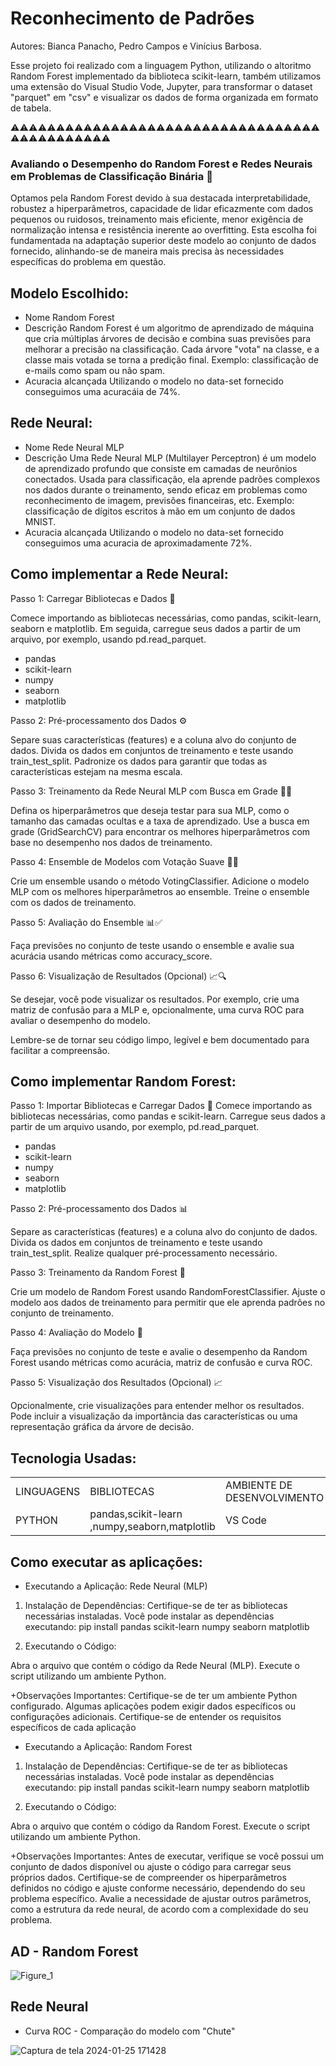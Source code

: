 # Reconhecimento de Padrões
Autores: Bianca Panacho, Pedro Campos e Vinícius Barbosa.

Esse projeto foi realizado com a linguagem Python, utilizando o altoritmo Random Forest implementado da biblioteca scikit-learn, também utilizamos uma extensão do Visual Studio Vode, Jupyter, para transformar o dataset "parquet" em "csv" e visualizar os dados de forma organizada em formato de tabela.

⚠️⚠️⚠️⚠️⚠️⚠️⚠️⚠️⚠️⚠️⚠️⚠️⚠️⚠️⚠️⚠️⚠️⚠️⚠️⚠️⚠️⚠️⚠️⚠️⚠️⚠️⚠️⚠️⚠️⚠️⚠️⚠️⚠️⚠️⚠️⚠️⚠️⚠️⚠️⚠️⚠️⚠️⚠️⚠️⚠️

### Avaliando o Desempenho do Random Forest e Redes Neurais em Problemas de Classificação Binária 🚀
Optamos pela Random Forest devido à sua destacada interpretabilidade, robustez a hiperparâmetros, capacidade de lidar eficazmente com dados pequenos ou ruidosos, treinamento mais eficiente, menor exigência de normalização intensa e resistência inerente ao overfitting. Esta escolha foi fundamentada na adaptação superior deste modelo ao conjunto de dados fornecido, alinhando-se de maneira mais precisa às necessidades específicas do problema em questão.

## Modelo Escolhido:
+ Nome
  Random Forest 
+ Descrição
Random Forest é um algoritmo de aprendizado de máquina que cria múltiplas árvores de decisão e combina suas previsões para melhorar a precisão na classificação. Cada árvore "vota" na classe, e a classe mais votada se torna a predição final. Exemplo: classificação de e-mails como spam ou não spam.
+ Acuracia alcançada
  Utilizando o modelo no data-set fornecido conseguimos uma acuracáia de 74%. 

## Rede Neural:
+ Nome
Rede Neural MLP
+ Descrição
Uma Rede Neural MLP (Multilayer Perceptron) é um modelo de aprendizado profundo que consiste em camadas de neurônios conectados. Usada para classificação, ela aprende padrões complexos nos dados durante o treinamento, sendo eficaz em problemas como reconhecimento de imagem, previsões financeiras, etc. Exemplo: classificação de dígitos escritos à mão em um conjunto de dados MNIST.
+ Acuracia alcançada
  Utilizando o modelo no data-set fornecido conseguimos uma acuracia de aproximadamente 72%.

## Como implementar a Rede Neural:

Passo 1: Carregar Bibliotecas e Dados 🔧

Comece importando as bibliotecas necessárias, como pandas, scikit-learn, seaborn e matplotlib. Em seguida, carregue seus dados a partir de um arquivo, por exemplo, usando pd.read_parquet.
- pandas
- scikit-learn
- numpy
- seaborn
- matplotlib
  
Passo 2: Pré-processamento dos Dados ⚙️

Separe suas características (features) e a coluna alvo do conjunto de dados. Divida os dados em conjuntos de treinamento e teste usando train_test_split. Padronize os dados para garantir que todas as características estejam na mesma escala.

Passo 3: Treinamento da Rede Neural MLP com Busca em Grade 🏋️‍♂️

Defina os hiperparâmetros que deseja testar para sua MLP, como o tamanho das camadas ocultas e a taxa de aprendizado. Use a busca em grade (GridSearchCV) para encontrar os melhores hiperparâmetros com base no desempenho nos dados de treinamento.

Passo 4: Ensemble de Modelos com Votação Suave 🤝✨

Crie um ensemble usando o método VotingClassifier. Adicione o modelo MLP com os melhores hiperparâmetros ao ensemble. Treine o ensemble com os dados de treinamento.

Passo 5: Avaliação do Ensemble 📊✅

Faça previsões no conjunto de teste usando o ensemble e avalie sua acurácia usando métricas como accuracy_score.

Passo 6: Visualização de Resultados (Opcional) 📈🔍

Se desejar, você pode visualizar os resultados. Por exemplo, crie uma matriz de confusão para a MLP e, opcionalmente, uma curva ROC para avaliar o desempenho do modelo.


Lembre-se de tornar seu código limpo, legível e bem documentado para facilitar a compreensão.

## Como implementar Random Forest:


Passo 1: Importar Bibliotecas e Carregar Dados 🌲
Comece importando as bibliotecas necessárias, como pandas e scikit-learn. Carregue seus dados a partir de um arquivo usando, por exemplo, pd.read_parquet.
- pandas
- scikit-learn
- numpy
- seaborn
- matplotlib

Passo 2: Pré-processamento dos Dados 📊

Separe as características (features) e a coluna alvo do conjunto de dados. Divida os dados em conjuntos de treinamento e teste usando train_test_split. Realize qualquer pré-processamento necessário.

Passo 3: Treinamento da Random Forest 🚀

Crie um modelo de Random Forest usando RandomForestClassifier. Ajuste o modelo aos dados de treinamento para permitir que ele aprenda padrões no conjunto de treinamento.

Passo 4: Avaliação do Modelo 🧐

Faça previsões no conjunto de teste e avalie o desempenho da Random Forest usando métricas como acurácia, matriz de confusão e curva ROC.

Passo 5: Visualização dos Resultados (Opcional) 📈

Opcionalmente, crie visualizações para entender melhor os resultados. Pode incluir a visualização da importância das características ou uma representação gráfica da árvore de decisão.

## Tecnologia Usadas:

<table>
  <tr>
    <td>LINGUAGENS</td>
    <td>BIBLIOTECAS</td>
    <td>AMBIENTE DE DESENVOLVIMENTO </td>
  </tr>
  <tr>
    <td>PYTHON</td>
    <td>pandas,scikit-learn
,numpy,seaborn,matplotlib</td>
    <td>VS Code</td>
    
  </tr>
</table>

## Como executar as aplicações:

+ Executando a Aplicação: Rede Neural (MLP)
1) Instalação de Dependências:
Certifique-se de ter as bibliotecas necessárias instaladas. Você pode instalar as dependências executando:
pip install pandas scikit-learn numpy seaborn matplotlib

2) Executando o Código:

Abra o arquivo que contém o código da Rede Neural (MLP).
Execute o script utilizando um ambiente Python.

+Observações Importantes:
Certifique-se de ter um ambiente Python configurado.
Algumas aplicações podem exigir dados específicos ou configurações adicionais. Certifique-se de entender os requisitos específicos de cada aplicação

+ Executando a Aplicação: Random Forest
1) Instalação de Dependências:
Certifique-se de ter as bibliotecas necessárias instaladas. Você pode instalar as dependências executando:
pip install pandas scikit-learn numpy seaborn matplotlib

2) Executando o Código:
   
Abra o arquivo que contém o código da Random Forest.
Execute o script utilizando um ambiente Python.

+Observações Importantes:
Antes de executar, verifique se você possui um conjunto de dados disponível ou ajuste o código para carregar seus próprios dados.
Certifique-se de compreender os hiperparâmetros definidos no código e ajuste conforme necessário, dependendo do seu problema específico.
Avalie a necessidade de ajustar outros parâmetros, como a estrutura da rede neural, de acordo com a complexidade do seu problema.

## AD - Random Forest

![Figure_1](https://github.com/JFcamp/reconhecimento-de-padr-es-/assets/149902237/4f645ea8-3da7-4057-b5d5-9424e029d2c2)

## Rede Neural
+ Curva ROC - Comparação do modelo com "Chute"
  
![Captura de tela 2024-01-25 171428](https://github.com/JFcamp/reconhecimento-de-padr-es-/assets/149902237/2befd8fe-4e88-49ed-9dee-2fa54a0aefb4)





